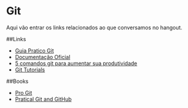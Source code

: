 # Git

Aqui vão entrar os links relacionados ao que conversamos no hangout. 

##Links

- [Guia Pratico Git](http://rogerdudler.github.io/git-guide/index.pt_BR.html)
- [Documentação Oficial](http://git-scm.com/doc)
- [5 comandos git para aumentar sua produtividade](http://www.hugobessa.com.br/posts/5-comandos-git-produtividade/)
- [Git Tutorials](https://www.atlassian.com/git/workflows#!workflow-overview)


##Books
- [Pro Git](https://leanpub.com/pro-git)
- [Pratical Git and GitHub](https://leanpub.com/Practical_Git/)
  
